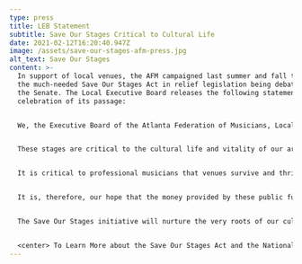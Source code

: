 ```yaml
---
type: press
title: LEB Statement
subtitle: Save Our Stages Critical to Cultural Life
date: 2021-02-12T16:20:40.947Z
image: /assets/save-our-stages-afm-press.jpg
alt_text: Save Our Stages
content: >-
  In support of local venues, the AFM campaigned last summer and fall to include
  the much-needed Save Our Stages Act in relief legislation being debated within
  the Senate. The Local Executive Board releases the following statement in
  celebration of its passage:


  We, the Executive Board of the Atlanta Federation of Musicians, Local 148-462, applaud the passage of the Save Our Stages Act and the aid it will provide to local venues.


  These stages are critical to the cultural life and vitality of our area; they are where musicians and the public meet. These presenters help provide the spark for art to brighten the community.


  It is critical to professional musicians that venues survive and thrive. We encourage promoters to demonstrate commitment to the musicians and employees with whom they partner.


  It is, therefore, our hope that the money provided by these public funds is given with a priority to venues that have demonstrated a history of fair treatment and pay to the musicians who perform there, and to the many staffers who support those performances and those of other performing artists.


  The Save Our Stages initiative will nurture the very roots of our culture, enabling renewal and growth of that most basic human need - Music.


  <center> To Learn More about the Save Our Stages Act and the National Independent Venue Association, visit [www.saveourstages.com](www.saveourstages.com).
---
```

